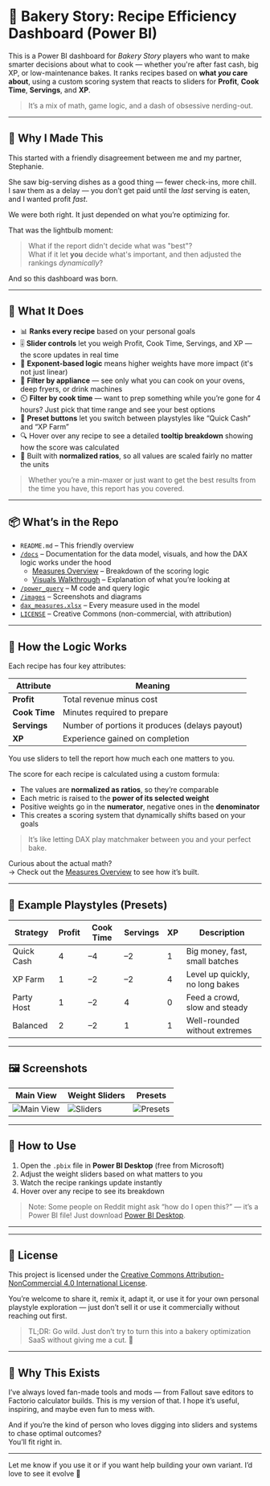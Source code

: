 # 🍰 Bakery Story: Recipe Efficiency Dashboard (Power BI)

This is a Power BI dashboard for *Bakery Story* players who want to make smarter decisions about what to cook — whether you're after fast cash, big XP, or low-maintenance bakes. It ranks recipes based on **what *you* care about**, using a custom scoring system that reacts to sliders for **Profit**, **Cook Time**, **Servings**, and **XP**.

> It’s a mix of math, game logic, and a dash of obsessive nerding-out.

---

## 👋 Why I Made This

This started with a friendly disagreement between me and my partner, Stephanie.

She saw big-serving dishes as a good thing — fewer check-ins, more chill.  
I saw them as a delay — you don’t get paid until the *last* serving is eaten, and I wanted profit *fast*.

We were both right. It just depended on what you’re optimizing for.

That was the lightbulb moment:  
> What if the report didn't decide what was "best"?  
> What if it let **you** decide what's important, and then adjusted the rankings *dynamically*?

And so this dashboard was born.

---

## 🧭 What It Does

- 📊 **Ranks every recipe** based on your personal goals  
- 🎚️ **Slider controls** let you weigh Profit, Cook Time, Servings, and XP — the score updates in real time  
- 🧮 **Exponent-based logic** means higher weights have more impact (it's not just linear)  
- 🍳 **Filter by appliance** — see only what you can cook on your ovens, deep fryers, or drink machines  
- ⏲️ **Filter by cook time** — want to prep something while you’re gone for 4 hours? Just pick that time range and see your best options  
- 🔁 **Preset buttons** let you switch between playstyles like “Quick Cash” and “XP Farm”  
- 🔍 Hover over any recipe to see a detailed **tooltip breakdown** showing how the score was calculated  
- 🧠 Built with **normalized ratios**, so all values are scaled fairly no matter the units

> Whether you’re a min-maxer or just want to get the best results from the time you have, this report has you covered.

---

## 📦 What’s in the Repo

- `README.md` – This friendly overview  
- [`/docs`](./docs/) – Documentation for the data model, visuals, and how the DAX logic works under the hood  
  - [Measures Overview](./docs/measures_description.md) – Breakdown of the scoring logic  
  - [Visuals Walkthrough](./docs/visuals_description.md) – Explanation of what you’re looking at  
- [`/power_query`](./power_query/) – M code and query logic  
- [`/images`](./images/) – Screenshots and diagrams  
- [`dax_measures.xlsx`](./docs/dax_measures.xlsx) – Every measure used in the model  
- [`LICENSE`](./LICENSE) – Creative Commons (non-commercial, with attribution)


---

## 🧠 How the Logic Works

Each recipe has four key attributes:

| Attribute     | Meaning                                |
|--------------|----------------------------------------|
| **Profit**    | Total revenue minus cost               |
| **Cook Time** | Minutes required to prepare            |
| **Servings**  | Number of portions it produces (delays payout) |
| **XP**        | Experience gained on completion        |

You use sliders to tell the report how much each one matters to you.

The score for each recipe is calculated using a custom formula:

- The values are **normalized as ratios**, so they’re comparable  
- Each metric is raised to the **power of its selected weight**  
- Positive weights go in the **numerator**, negative ones in the **denominator**  
- This creates a scoring system that dynamically shifts based on your goals

> It’s like letting DAX play matchmaker between you and your perfect bake.

Curious about the actual math?  
→ Check out the [Measures Overview](./docs/measures_description.md) to see how it’s built.


---

## 🎯 Example Playstyles (Presets)

| Strategy     | Profit | Cook Time | Servings | XP | Description |
|--------------|--------|-----------|----------|----|-------------|
| Quick Cash   | 4      | –4        | –2       | 1  | Big money, fast, small batches  
| XP Farm      | 1      | –2        | –2       | 4  | Level up quickly, no long bakes  
| Party Host   | 1      | –2        | 4        | 0  | Feed a crowd, slow and steady  
| Balanced     | 2      | –2        | 1        | 1  | Well-rounded without extremes  

---

## 🖼️ Screenshots

| Main View | Weight Sliders | Presets |
|-----------|----------------|---------|
| ![Main View](./images/pages/ranked_recipes.png) | ![Sliders](./images/pages/sliders_and_bookmarks.png) | ![Presets](./images/pages/bookmarks.png) |

---

## 📂 How to Use

1. Open the `.pbix` file in **Power BI Desktop** (free from Microsoft)
2. Adjust the weight sliders based on what matters to you
3. Watch the recipe rankings update instantly
4. Hover over any recipe to see its breakdown

> Note: Some people on Reddit might ask “how do I open this?” — it’s a Power BI file! Just download [Power BI Desktop](https://powerbi.microsoft.com/en-us/desktop/).

---

---

## 🔐 License

This project is licensed under the [Creative Commons Attribution-NonCommercial 4.0 International License](./LICENSE).

You’re welcome to share it, remix it, adapt it, or use it for your own personal playstyle exploration — just don’t sell it or use it commercially without reaching out first.

> TL;DR: Go wild. Just don’t try to turn this into a bakery optimization SaaS without giving me a cut. 🧁


---

## 🤝 Why This Exists

I’ve always loved fan-made tools and mods — from Fallout save editors to Factorio calculator builds. This is my version of that. I hope it’s useful, inspiring, and maybe even fun to mess with.

And if you’re the kind of person who loves digging into sliders and systems to chase optimal outcomes?  
You’ll fit right in.

---

Let me know if you use it or if you want help building your own variant. I’d love to see it evolve 🧁
